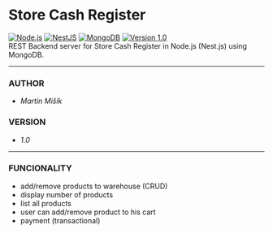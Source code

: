 # Store Cash Register

[![Node.js](https://img.shields.io/badge/Node.js-43853D?style=flat-square&logo=node.js&logoColor=white)](https://nodejs.org/en/)
[![NestJS](https://img.shields.io/badge/NestJS-%23E0234E.svg?style=flat-square&logo=nestjs&logoColor=white)](https://nestjs.com/)
[![MongoDB](https://img.shields.io/badge/MongoDB-4EA94B?style=flat-square&logo=mongodb&logoColor=white)](https://www.mongodb.com/)
[![Version 1.0](https://img.shields.io/badge/version-v1.0-blue.svg?style=flat-square)](https://github.com/proheap/store-cash-register-rest/)  
REST Backend server for Store Cash Register in Node.js (Nest.js) using MongoDB.

---

### AUTHOR

- _Martin Mišík_

### VERSION

- _1.0_

---

### FUNCIONALITY

- add/remove products to warehouse (CRUD)
- display number of products
- list all products
- user can add/remove product to his cart
- payment (transactional)
